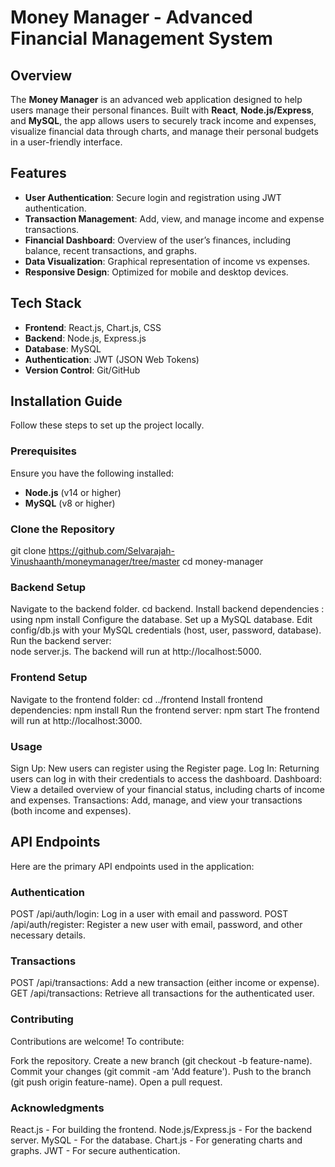 # Money Manager - Advanced Financial Management System

## Overview

The **Money Manager** is an advanced web application designed to help users manage their personal finances. Built with **React**, **Node.js/Express**, and **MySQL**, the app allows users to securely track income and expenses, visualize financial data through charts, and manage their personal budgets in a user-friendly interface.

## Features

- **User Authentication**: Secure login and registration using JWT authentication.
- **Transaction Management**: Add, view, and manage income and expense transactions.
- **Financial Dashboard**: Overview of the user’s finances, including balance, recent transactions, and graphs.
- **Data Visualization**: Graphical representation of income vs expenses.
- **Responsive Design**: Optimized for mobile and desktop devices.

## Tech Stack

- **Frontend**: React.js, Chart.js, CSS
- **Backend**: Node.js, Express.js
- **Database**: MySQL
- **Authentication**: JWT (JSON Web Tokens)
- **Version Control**: Git/GitHub

## Installation Guide

Follow these steps to set up the project locally.

### Prerequisites

Ensure you have the following installed:

- **Node.js** (v14 or higher)
- **MySQL** (v8 or higher)


  
### Clone the Repository
  git clone https://github.com/Selvarajah-Vinushaanth/moneymanager/tree/master
  cd money-manager

### Backend Setup
  Navigate to the backend folder.
  cd backend.
  Install backend dependencies :
  using npm install
  Configure the database.
  Set up a MySQL database.
  Edit config/db.js with your MySQL credentials (host, user, password, database).
  Run the backend server:  
  node server.js.
  The backend will run at http://localhost:5000.

### Frontend Setup
  Navigate to the frontend folder:
  cd ../frontend
  Install frontend dependencies:
  npm install
  Run the frontend server:
  npm start
  The frontend will run at http://localhost:3000.
  
### Usage
  Sign Up: New users can register using the Register page.
  Log In: Returning users can log in with their credentials to access the dashboard.
  Dashboard: View a detailed overview of your financial status, including charts of income and expenses.
  Transactions: Add, manage, and view your transactions (both income and expenses).

## API Endpoints
  Here are the primary API endpoints used in the application:

### Authentication
  POST /api/auth/login: Log in a user with email and password.
  POST /api/auth/register: Register a new user with email, password, and other necessary details.
### Transactions
  POST /api/transactions: Add a new transaction (either income or expense).
  GET /api/transactions: Retrieve all transactions for the authenticated user.

### Contributing
  Contributions are welcome! To contribute:
  
  Fork the repository.
  Create a new branch (git checkout -b feature-name).
  Commit your changes (git commit -am 'Add feature').
  Push to the branch (git push origin feature-name).
  Open a pull request.
  
### Acknowledgments
  React.js - For building the frontend.
  Node.js/Express.js - For the backend server.
  MySQL - For the database.
  Chart.js - For generating charts and graphs.
  JWT - For secure authentication.
